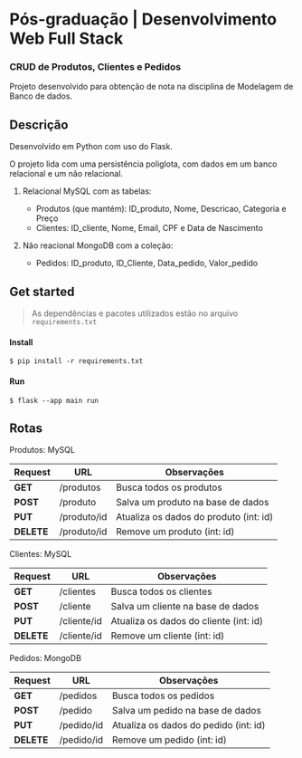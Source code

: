# Pós-graduação | Desenvolvimento Web Full Stack
### CRUD de Produtos, Clientes e Pedidos
Projeto desenvolvido para obtenção de nota na disciplina de Modelagem de Banco de dados.

## Descrição

Desenvolvido em Python com uso do Flask.

O projeto lida com uma persistência poliglota, com dados em um banco relacional e um não relacional.

1. Relacional MySQL com as tabelas:
   - Produtos (que mantém): ID_produto, Nome, Descricao, Categoria e Preço
   - Clientes: ID_cliente, Nome, Email, CPF e Data de Nascimento
  
2. Não reacional MongoDB com a coleção:
   - Pedidos: ID_produto, ID_Cliente, Data_pedido, Valor_pedido
  


## Get started

> As dependências e pacotes utilizados estão no arquivo `requirements.txt`
#### Install
```
$ pip install -r requirements.txt 
```
#### Run
```
$ flask --app main run
```

## Rotas 

Produtos: MySQL

| Request | URL |  Observações |
|-|-|-|
| **GET** | /produtos | Busca todos os produtos
| **POST** | /produto | Salva um produto na base de dados
| **PUT** | /produto/id | Atualiza os dados do produto (int: id)
| **DELETE** | /produto/id | Remove um produto (int: id)

Clientes: MySQL

| Request | URL |  Observações |
|-|-|-|
| **GET** | /clientes | Busca todos os clientes
| **POST** | /cliente | Salva um cliente na base de dados
| **PUT** | /cliente/id | Atualiza os dados do cliente (int: id)
| **DELETE** | /cliente/id | Remove um cliente (int: id)

Pedidos: MongoDB

| Request | URL |  Observações |
|-|-|-|
| **GET** | /pedidos | Busca todos os pedidos
| **POST** | /pedido | Salva um pedido na base de dados
| **PUT** | /pedido/id | Atualiza os dados do pedido (int: id)
| **DELETE** | /pedido/id | Remove um pedido (int: id)
